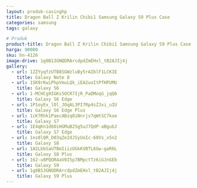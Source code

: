 ```yaml
---
layout: produk-casinghp
title: Dragon Ball Z Krilin Chibi1 Samsung Galaxy S9 Plus Case
categories: samsung
tags: galaxy

# Produk
product-title: Dragon Ball Z Krilin Chibi1 Samsung Galaxy S9 Plus Case
harga: 90000
sku: hn-4126
image-drive: 1g8B13GNQDRArcdpdZmEHxl_tB2AJIj4j
gallery:
  - url: 1ZZYyqfzUTB8SGWzluBy5rAIblF1LCKIE
    title: Galaxy Note 8
  - url: 1SK9rKwiPhpVmuLQk_iEA2uoItPfHPUMU
    title: Galaxy S6
  - url: 1-MCHCg9IGKs5OCR7IjR_PaDMoqG_jqQ6
    title: Galaxy S6 Edge
  - url: 1P1oyEx_lOl_JOqAL3PI7Rp4sZJxi_uIU
    title: Galaxy S6 Edge Plus
  - url: 1cK7Rhk1PaecABzqOiNnrjv7qWtSC7koe
    title: Galaxy S7
  - url: 1E4qKn1d6OiHGMuB25g5uJ7QdP-aBgubJ
    title: Galaxy S7 Edge
  - url: 1ns0lQR_D03qZe2dJSyUoIc-68Vs_x5n2
    title: Galaxy S8
  - url: 1A2LbbSaUTBmIiizUGkKVBTL6Gw-gaR6L
    title: Galaxy S8 Plus
  - url: 162-u0PQOR4aV0I5p7BMpctTz6iGJnGEb
    title: Galaxy S9
  - url: 1g8B13GNQDRArcdpdZmEHxl_tB2AJIj4j
    title: Galaxy S9 Plus
---
```

